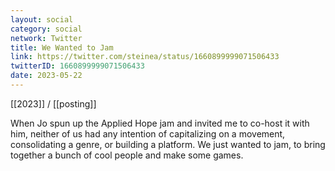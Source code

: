 ```yaml
---
layout: social
category: social
network: Twitter
title: We Wanted to Jam
link: https://twitter.com/steinea/status/1660899999071506433
twitterID: 1660899999071506433
date: 2023-05-22
---
```


[[2023]] / [[posting]]

When Jo spun up the Applied Hope jam and invited me to co-host it with him, neither of us had any intention of capitalizing on a movement, consolidating a genre, or building a platform. We just wanted to jam, to bring together a bunch of cool people and make some games.
